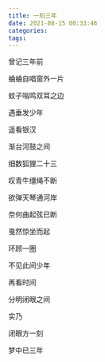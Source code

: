 ```yaml
---
title: 一刻三年
date: 2021-08-15 00:33:46
categories:
tags:
---
```


曾记三年前

蛐蛐自唱窗外一片
<!--more-->

蚊子嗡鸣双耳之边

遇垂发少年

遥看银汉

渐台河鼓之间

细数狐狸二十三

叹青牛缰绳不断

欲弹天琴通河岸

奈何曲起弦已断


戛然惊坐而起

环顾一圈

不见此间少年

再看时间

分明闭眼之间


实乃

闭眼方一刻

梦中已三年
